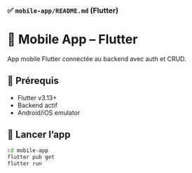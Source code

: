 ### ✅ `mobile-app/README.md` (Flutter)

# 📱 Mobile App – Flutter

App mobile Flutter connectée au backend avec auth et CRUD.

## 🔧 Prérequis

- Flutter v3.13+
- Backend actif
- Android/iOS emulator

## 🚀 Lancer l’app

```bash
cd mobile-app
flutter pub get
flutter run
